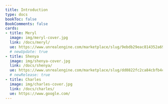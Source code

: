 ```yaml
---
title: Introduction
type: docs
bookToc: false
BookComments: false
cards:
- title: Meryl
  image: img/meryl-cover.jpg
  link: /docs/meryl/
  ue: https://www.unrealengine.com/marketplace/slug/9ebdb29eac814352a69fd894cecf3b8e
  # newUpdate: true
- title: Shenya
  image: img/shenya-cover.jpg
  link: /docs/shenya/
  ue: https://www.unrealengine.com/marketplace/slug/dd0822fc2ca84cbfb4c5eb72bb21d3b2
  # newRelease: true
- title: Charles
  image: img/charles-cover.jpg
  link: /docs/charles/
  ue: https://www.google.com/
---
```



<!-- <div class="wrap-collabsible">
  <input id="collapsible" class="toggle" type="checkbox">
  <label for="collapsible" class="lbl-toggle">Updates</label>
  <div class="collapsible-content">
    <div class="content-inner">
{{< columns >}}

---

**March 21, 2023**

I am working on rebuilding the characters documentation and creating a male and female elves.

<--- >


{{< /columns >}}
    </div>
  </div>
</div> -->
